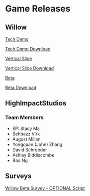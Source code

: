 # Game Releases
## Willow
[Tech Demo](/TechDemo/index.html)

[Tech Demo Download](TechDemo.zip)

[Vertical Slice](/VerticalSlice/index.html)

[Vertical Slice Download](VerticalSlice.zip)

[Beta](/Beta/index.html)

[Beta Download](Beta.zip)

## HighImpactStudios
### Team Members
* EP: Stacy Ma
* Sehbazz Virk
* August Millan
* Yongquan (John) Zhang
* David Schroeder
* Ashley Biddiscombe
* Bao Ng

## Surveys

[Willow Beta Survey - OPTIONAL Script](https://docs.google.com/document/d/1UpKnZBpIXOV0FfMYphF_Nbb9OQrgDzo9-acd21eWnhk/edit?usp=sharing)
